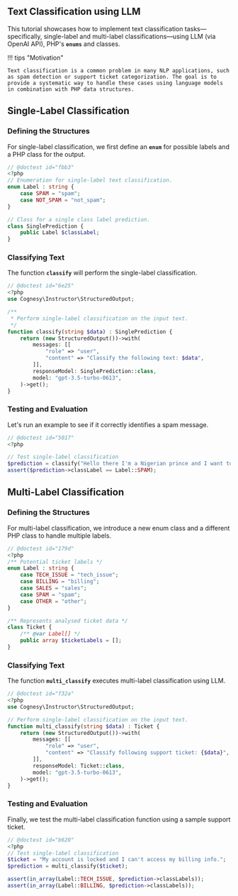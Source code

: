 ## Text Classification using LLM

This tutorial showcases how to implement text classification tasks—specifically, single-label and multi-label classifications—using LLM (via OpenAI API), PHP's **`enums`** and classes.

!!! tips "Motivation"

    Text classification is a common problem in many NLP applications, such as spam detection or support ticket categorization. The goal is to provide a systematic way to handle these cases using language models in combination with PHP data structures.




## Single-Label Classification

### Defining the Structures

For single-label classification, we first define an **`enum`** for possible labels and a PHP class for the output.

```php
// @doctest id="fbb3"
<?php
// Enumeration for single-label text classification. 
enum Label : string {
    case SPAM = "spam";
    case NOT_SPAM = "not_spam";
}

// Class for a single class label prediction. 
class SinglePrediction {
    public Label $classLabel;
}
```


### Classifying Text

The function **`classify`** will perform the single-label classification.

```php
// @doctest id="6e25"
<?php
use Cognesy\Instructor\StructuredOutput;

/**
 * Perform single-label classification on the input text. 
 */
function classify(string $data) : SinglePrediction {
    return (new StructuredOutput())->with(
        messages: [[
            "role" => "user",
            "content" => "Classify the following text: $data",
        ]],
        responseModel: SinglePrediction::class,
        model: "gpt-3.5-turbo-0613",
    )->get();
}
```


### Testing and Evaluation

Let's run an example to see if it correctly identifies a spam message.

```php
// @doctest id="5017"
<?php

// Test single-label classification
$prediction = classify("Hello there I'm a Nigerian prince and I want to give you money");
assert($prediction->classLabel == Label::SPAM);
```



## Multi-Label Classification

### Defining the Structures

For multi-label classification, we introduce a new enum class and a different PHP class to handle multiple labels.

```php
// @doctest id="179d"
<?php
/** Potential ticket labels */
enum Label : string {
    case TECH_ISSUE = "tech_issue";
    case BILLING = "billing";
    case SALES = "sales";
    case SPAM = "spam";
    case OTHER = "other";
}

/** Represents analysed ticket data */
class Ticket {
    /** @var Label[] */
    public array $ticketLabels = [];
}
```


### Classifying Text

The function **`multi_classify`** executes multi-label classification using LLM.

```php
// @doctest id="f32a"
<?php
use Cognesy\Instructor\StructuredOutput;

// Perform single-label classification on the input text.
function multi_classify(string $data) : Ticket {
    return (new StructuredOutput())->with(
        messages: [[
            "role" => "user",
            "content" => "Classify following support ticket: {$data}",
        ]],
        responseModel: Ticket::class,
        model: "gpt-3.5-turbo-0613",
    )->get();
}
```

### Testing and Evaluation

Finally, we test the multi-label classification function using a sample support ticket.

```php
// @doctest id="b620"
<?php
// Test single-label classification
$ticket = "My account is locked and I can't access my billing info.";
$prediction = multi_classify($ticket);

assert(in_array(Label::TECH_ISSUE, $prediction->classLabels));
assert(in_array(Label::BILLING, $prediction->classLabels));
```
